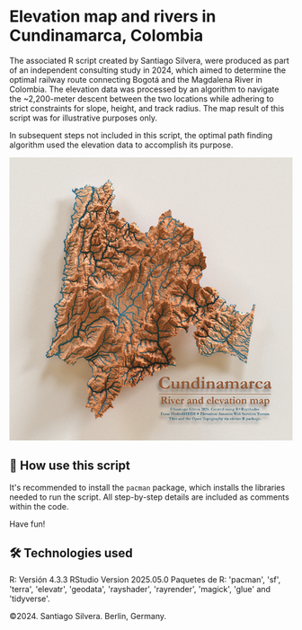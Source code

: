 # Elevation map and rivers in Cundinamarca, Colombia

The associated R script created by Santiago Silvera, were produced as part of an independent consulting study in 2024, which aimed to determine the optimal railway route connecting Bogotá and the Magdalena River in Colombia. The elevation data was processed by an algorithm to navigate the ~2,200-meter descent between the two locations while adhering to strict constraints for slope, height, and track radius. The map result of this script was for illustrative purposes only.

In subsequent steps not included in this script, the optimal path finding algorithm used the elevation data to accomplish its purpose.

![Elevation and rivers map of Cundinamarca, Colombia.png](assets/Elevation_and_Rivers_Map.png)


## 🚀 How use this script

It's recommended to install the `pacman` package, which installs the libraries needed to run the script. All step-by-step details are included as comments within the code.

Have fun!

## 🛠️ Technologies used ##
R: Versión 4.3.3
RStudio Version 2025.05.0
Paquetes de R: 'pacman', 'sf', 'terra', 'elevatr', 'geodata', 'rayshader', 'rayrender', 'magick', 'glue' and 'tidyverse'.

©2024. Santiago Silvera. Berlin, Germany.
